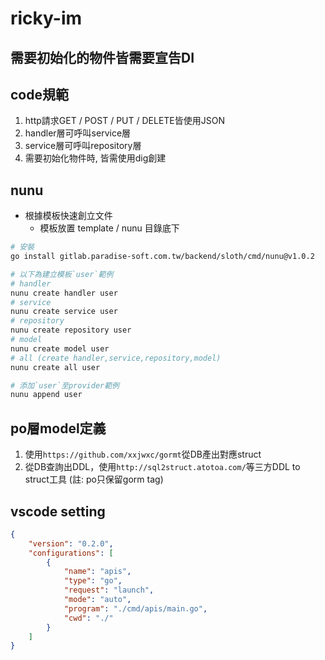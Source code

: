 
# ricky-im

## 需要初始化的物件皆需要宣告DI

## code規範

1. http請求GET / POST / PUT / DELETE皆使用JSON
2. handler層可呼叫service層
3. service層可呼叫repository層
4. 需要初始化物件時, 皆需使用dig創建

## nunu

- 根據模板快速創立文件
    - 模板放置 template / nunu 目錄底下

```sh
# 安裝
go install gitlab.paradise-soft.com.tw/backend/sloth/cmd/nunu@v1.0.2

# 以下為建立模板`user`範例
# handler
nunu create handler user
# service
nunu create service user
# repository
nunu create repository user
# model
nunu create model user
# all (create handler,service,repository,model)
nunu create all user

# 添加`user`至provider範例
nunu append user
```

## po層model定義

1. 使用`https://github.com/xxjwxc/gormt`從DB產出對應struct
2. 從DB查詢出DDL，使用`http://sql2struct.atotoa.com/`等三方DDL to struct工具 (註: po只保留gorm tag)

## vscode setting

```json
{
    "version": "0.2.0",
    "configurations": [
        {
            "name": "apis",
            "type": "go",
            "request": "launch",
            "mode": "auto",
            "program": "./cmd/apis/main.go",
            "cwd": "./"
        }
    ]
}
```
